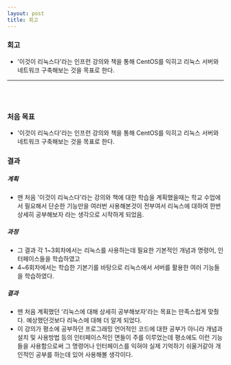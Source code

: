 ```yaml
---
layout: post
title: 회고
---
```


### 회고

  * '이것이 리눅스다'라는 인프런 강의와 책을 통해 CentOS를 익히고 리눅스 서버와 네트워크 구축해보는 것을 목표로 한다.
<hr/>
<br />
<br />


### 처음 목표
* '이것이 리눅스다'라는 인프런 강의와 책을 통해 CentOS를 익히고 리눅스 서버와 네트워크 구축해보는 것을 목표로 한다.

### 결과
#####   계획
* 맨 처음 '이것이 리눅스다'라는 강의와 책에 대한 학습을 계획했을때는 학교 수업에서 필요해서 단순한 기능만을 여러번 사용해본것이 전부여서 리눅스에 대하여 한번 상세히 공부해보자 라는 생각으로 시작하게 되었음.
#####   과정
* 그 결과 각 1~3회차에서는 리눅스를 사용하는데 필요한 기본적인 개념과 명령어, 인터페이스들을 학습하였고
* 4~6회차에서는 학습한 기본기를 바탕으로 리눅스에서 서버를 활용한 여러 기능들을 학습하였다.
#####   결과
* 맨 처음 계획했던 '리눅스에 대해 상세히 공부해보자'라는 목표는 만족스럽게 맞췄다. 예상했던것보다 리눅스에 대해 더 알게 되었다.
* 이 강의가 평소에 공부하던 프로그래밍 언어적인 코드에 대한 공부가 아니라 개념과 설치 및 사용방법 등의 인터페이스적인 면들이 주를 이루었는데 평소에도 이런 기능들을 사용함으로써 그 명령어나 인터페이스를 익혀야 실제 기억하기 쉬울거같아 개인적인 공부를 하는데 있어 사용해볼 생각이다.
